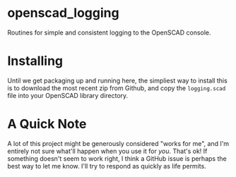 # openscad_logging
Routines for simple and consistent logging to the OpenSCAD console.

# Installing
Until we get packaging up and running here, the simpliest way to install this is to download the most recent zip from Github, and copy the `logging.scad` file into your OpenSCAD library directory. 

# A Quick Note
A lot of this project might be generously considered "works for me", and I'm entirely not sure what'll happen when you use it for *you*. That's ok! If something doesn't seem to work right, I think a GitHub issue is perhaps the best way to let me know. I'll try to respond as quickly as life permits. 
